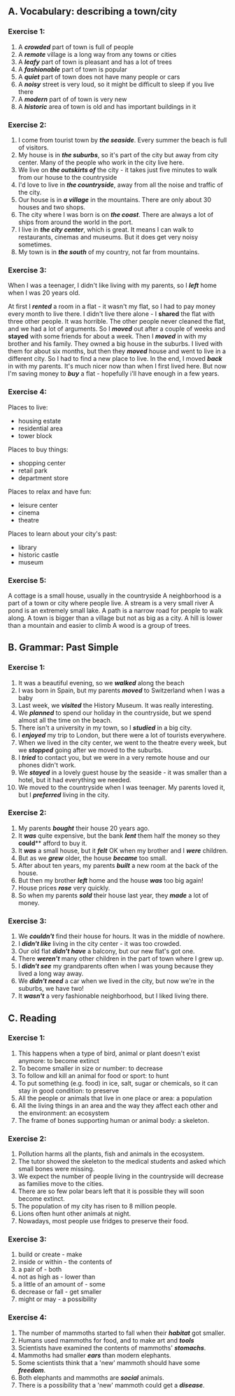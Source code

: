 ## A. Vocabulary: describing a town/city

### Exercise 1: 
1) A ***crowded*** part of town is full of people
2) A ***remote*** village is a long way from any towns or cities
3) A ***leafy*** part of town is pleasant and has a lot of trees
4) A ***fashionable*** part of town is popular
5) A ***quiet*** part of town does not have many people or cars
6) A ***noisy*** street is very loud, so it might be difficult to sleep if you live there
7) A ***modern*** part of of town is very new
8) A ***historic*** area of town is old and has important buildings in it

### Exercise 2:
1) I come from tourist town by ***the seaside***. Every summer the beach is full of visitors.
2) My house is in ***the suburbs***, so it's part of the city but away from city center. Many of the people who work in the city live here.
3) We live on ***the outskirts of*** the city - it takes just five minutes to walk from our house to the countryside
4) I'd love to live in ***the countryside***, away from all the noise and traffic of the city.
5) Our house is in ***a village*** in the mountains. There are only about 30 houses and two shops.
6) The city where I was born is on ***the coast***. There are always a lot of ships from around the world in the port.
7) I live in ***the city center***, which is great. It means I can walk to restaurants, cinemas and museums. But it does get very noisy sometimes.
8) My town is in ***the south*** of my country, not far from mountains.

### Exercise 3:

When I was a teenager, I didn't like living with my parents, so I ***left*** home when I was 20 years old.

At first I ***rented*** a room in a flat - it wasn't my flat, so I had to pay money every month to live there. I didn't live there alone - I **shared** the flat with three other people. It was horrible. The other people never cleaned the flat, and we had a lot of arguments. So I ***moved*** out after a couple of weeks and **stayed** with some friends for about a week. Then I ***moved*** in with my brother and his family. They owned a big house in the suburbs. I lived with them for about six months, but then they ***moved*** house and went to live in a different city. So I had to find a new place to live. In the end, I moved ***back*** in with my parents. It's much nicer now than when I first lived here. But now I'm saving money to ***buy*** a flat - hopefully i'll have enough in a few years.


### Exercise 4:
Places to live:
- housing estate
- residential area
- tower block

Places to buy things:
- shopping center
- retail park
- department store

Places to relax and have fun:
- leisure center
- cinema
- theatre

Places to learn about your city's past:
- library
- historic castle
- museum

### Exercise 5:
A cottage is a small house, usually in the countryside
A neighborhood is a part of a town or city where people live.
A stream is a very small river
A pond is an extremely small lake.
A path is a narrow road for people to walk along.
A town is bigger than a village but not as big as a city.
A hill is lower than a mountain and easier to climb
A wood is a group of trees.

## B. Grammar: Past Simple
### Exercise 1:
1) It was a beautiful evening, so we ***walked*** along the beach
2) I was born in Spain, but my parents ***moved*** to Switzerland when I was a baby
3) Last week, we ***visited*** the History Museum. It was really interesting.
4) We ***planned*** to spend our holiday in the countryside, but we spend almost all the time on the beach.
5) There isn't a university in my town, so I ***studied*** in a big city.
6) I ***enjoyed*** my trip to London, but there were a lot of tourists everywhere.
7) When we lived in the city center, we went to the theatre every week, but we ***stopped*** going after we moved to the suburbs.
8) I ***tried*** to contact you, but we were in a very remote house and our phones didn't work.
9) We ***stayed*** in a lovely guest house by the seaside - it was smaller than a hotel, but it had everything we needed.
10) We moved to the countryside when I was teenager. My parents loved it, but I ***preferred*** living in the city.

### Exercise 2:
1) My parents ***bought*** their house 20 years ago.
2) It ***was*** quite expensive, but the bank ***lent*** them half the money so they **could**** afford to buy it.
3) It ***was*** a small house, but it ***felt*** OK when my brother and I ***were*** children.
4) But as we ***grew*** older, the house ***became*** too small.
5) After about ten years, my parents ***built*** a new room at the back of the house.
6) But then my brother ***left*** home and the house ***was*** too big again!
7) House prices ***rose*** very quickly.
8) So when my parents ***sold*** their house last year, they ***made*** a lot of money.

### Exercise 3: 
1) We ***couldn't*** find their house for hours. It was in the middle of nowhere.
2) I ***didn't like*** living in the city center - it was too crowded.
3) Our old flat ***didn't have*** a balcony, but our new flat's got one.
4) There ***weren't*** many other children in the part of town where I grew up.
5) I ***didn't see*** my grandparents often when I was young because they lived a long way away.
6) We ***didn't need*** a car when we lived in the city, but now we're in the suburbs, we have two!
7) It ***wasn't*** a very fashionable neighborhood, but I liked living there.

## C. Reading

### Exercise 1: 
1. This happens when a type of bird, animal or plant doesn't exist anymore: to become extinct
2. To become smaller in size or number: to decrease
3. To follow and kill an animal for food or sport: to hunt
4. To put something (e.g. food) in ice, salt, sugar or chemicals, so it can stay in good condition: to preserve
5. All the people or animals that live in one place or area: a population
6. All the living things in an area and the way they affect each other and the environment: an ecosystem
7. The frame of bones supporting human or animal body: a skeleton.

### Exercise 2: 
1) Pollution harms all the plants, fish and animals in the ecosystem.
2) The tutor showed the skeleton to the medical students and asked which small bones were missing.
3) We expect the number of people living in the countryside will decrease as families move to the cities.
4) There are so few polar bears left that it is possible they will soon become extinct.
5) The population of my city has risen to 8 million people.
6) Lions often hunt other animals at night.
7) Nowadays, most people use fridges to preserve their food.

### Exercise 3:
1) build or create - make
2) inside or within - the contents of
3) a pair of - both
4) not as high as - lower than
5) a little of an amount of - some
6) decrease or fall - get smaller
7) might or may - a possibility

### Exercise 4:
1) The number of mammoths started to fall when their ***habitat*** got smaller.
2) Humans used mammoths for food, and to make art and ***tools***
3) Scientists have examined the contents of mammoths' ***stomachs***.
4) Mammoths had smaller ***ears*** than modern elephants.
5) Some scientists think that a 'new' mammoth should have some ***freedom***.
6) Both elephants and mammoths are ***social*** animals.
7) There is a possibility that a 'new' mammoth could get a ***disease***.

